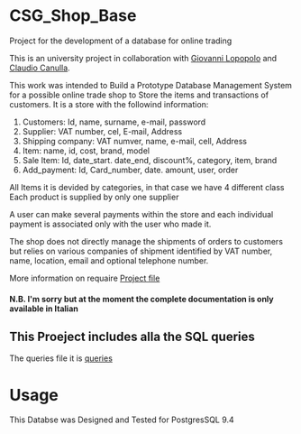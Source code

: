 # CSG_Shop_Base
Project for the development of a database for online trading

This is an university project in collaboration with [Giovanni Lopopolo](https://github.com/giovannilopopolo98) and [Claudio Canulla](https://github.com/claudioc93).


This work was intended to Build a Prototype Database Management System for a possible online trade shop to Store the items and transactions of customers. It is a store with the followind information:

1. Customers: Id, name, surname, e-mail, password
2. Supplier: VAT number, cel, E-mail, Address
3. Shipping company: VAT numver, name, e-mail, cell, Address
4. Item: name, id, cost, brand, model
5. Sale Item: Id, date_start. date_end, discount%, category, item, brand
6. Add_payment: Id, Card_number, date. amount, user, order

All Items it is devided by categories, in that case we have 4 different class
Each product is supplied by only one supplier

A user can make several payments within the store and each individual payment is
associated only with the user who made it.

The shop does not directly manage the shipments of orders to customers but relies on various companies of
shipment identified by VAT number, name, location, email and optional telephone number.

More information on requaire [Project file](https://github.com/Sigma117/CSG_Shop_Base/blob/main/Negozio%20Elettronica%20FINALE%20V2.5.pdf)
#### N.B. I'm sorry but at the moment the complete documentation is only available in Italian

## This Proeject includes alla the SQL queries
The queries file it is [queries](https://github.com/Sigma117/CSG_Shop_Base/blob/main/query%20V5.3.SQL)

# Usage

This Databse was Designed and Tested for PostgresSQL 9.4
